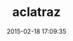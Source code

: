 ---
layout: post
title:  "aclatraz"
repo:   "nu7hatch/aclatraz"
date:   2015-02-18 17:09:35
gemurl: http://github.com/nu7hatch/aclatraz
---